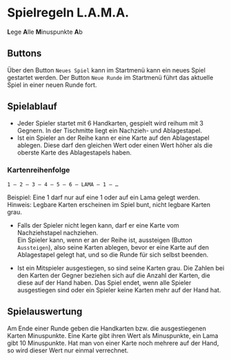 # Spielregeln L.A.M.A.

**L**ege **A**lle **M**inuspunkte **A**b

## Buttons

Über den Button `Neues Spiel` kann im Startmenü kann ein neues Spiel gestartet werden.
Der Button `Neue Runde` im Startmenü führt das aktuelle Spiel in einer neuen Runde fort.

## Spielablauf

- Jeder Spieler startet mit 6 Handkarten, gespielt wird reihum mit 3 Gegnern.
  In der Tischmitte liegt ein Nachzieh- und Ablagestapel.
- Ist ein Spieler an der Reihe kann er eine Karte auf den Ablagestapel ablegen.
  Diese darf den gleichen Wert oder einen Wert höher als die oberste Karte des Ablagestapels haben.

### Kartenreihenfolge

```
1 – 2 – 3 – 4 – 5 – 6 – LAMA – 1 – …
```

Beispiel: Eine 1 darf nur auf eine 1 oder auf ein Lama gelegt werden.  
Hinweis: Legbare Karten erscheinen im Spiel bunt, nicht legbare Karten grau.

- Falls der Spieler nicht legen kann, darf er eine Karte vom Nachziehstapel nachziehen.  
  Ein Spieler kann, wenn er an der Reihe ist, aussteigen (Button `Aussteigen`), also seine Karten ablegen, bevor er eine Karte auf den Ablagestapel gelegt hat, und so die Runde für sich selbst beenden.

- Ist ein Mitspieler ausgestiegen, so sind seine Karten grau.
  Die Zahlen bei den Karten der Gegner beziehen sich auf die Anzahl der Karten, die diese auf der Hand haben.
  Das Spiel endet, wenn alle Spieler ausgestiegen sind oder ein Spieler keine Karten mehr auf der Hand hat.

## Spielauswertung

Am Ende einer Runde geben die Handkarten bzw. die ausgestiegenen Karten Minuspunkte.
Eine Karte gibt ihren Wert als Minuspunkte, ein Lama gibt 10 Minuspunkte.
Hat man von einer Karte noch mehrere auf der Hand, so wird dieser Wert nur einmal verrechnet.
